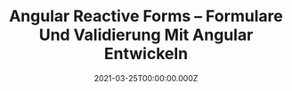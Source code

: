 ---
title: Angular Reactive Forms – Formulare Und Validierung Mit Angular Entwickeln
link: https://javascript-days.de/angular/angular-reactive-forms-formulare-und-validierung-mit-angular-entwickeln/
date: 2021-03-25T00:00:00.000Z
image: speaking.jpg
event: Angular Days
tags: [Angular]
dataId: eedabd0f0d2c4525b62886011097886b
slides: https://speakerdeck.com/fabiangosebrink/angular-reactive-forms-developing-forms-and-validation-with-angular
category: talks
---